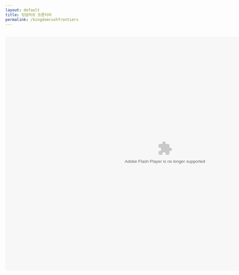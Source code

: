 ```yaml
---
layout: default
title: 킹덤러쉬 프론티어
permalink: /kingdomrushfrontiers
---
```

<br>
<center><embed name="gamefile" width="1000" height="733" align="middle" src="http://chat.kongregate.com/gamez/0019/5142/live/krf_kong.swf?kongregate_game_version=1392033342" type="application/x-shockwave-flash"></center>